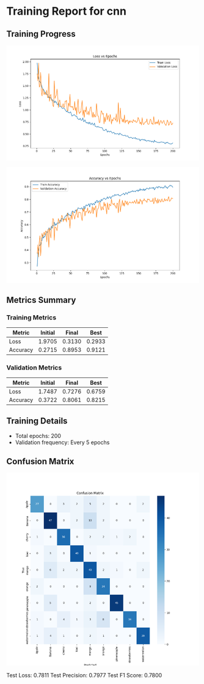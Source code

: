 
# Training Report for cnn

## Training Progress

![Loss vs Epochs](docs/cnn_loss.png)

![Accuracy vs Epochs](docs/cnn_accuracy.png)

## Metrics Summary

### Training Metrics

| Metric | Initial | Final | Best |
|--------|---------|-------|------|
| Loss   | 1.9705 | 0.3130 | 0.2933 |
| Accuracy | 0.2715 | 0.8953 | 0.9121 |

### Validation Metrics

| Metric | Initial | Final | Best |
|--------|---------|-------|------|
| Loss   | 1.7487 | 0.7276 | 0.6759 |
| Accuracy | 0.3722 | 0.8061 | 0.8215 |

## Training Details

- Total epochs: 200
- Validation frequency: Every 5 epochs

## Confusion Matrix

![Confusion Matrix](docs/cnn_confusion_matrix.png)

Test Loss: 0.7811
Test Precision: 0.7977
Test F1 Score: 0.7800